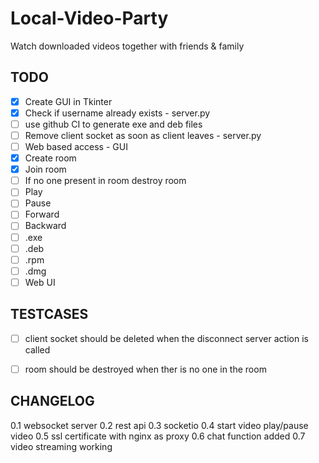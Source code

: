 # Local-Video-Party

Watch downloaded videos together with friends &amp; family

## TODO

- [X] Create GUI in Tkinter
- [X] Check if username already exists - server.py
- [ ] use github CI to generate exe and deb files
- [ ] Remove client socket as soon as client leaves - server.py
- [ ] Web based access - GUI
- [X] Create room
- [X] Join room
- [ ] If no one present in room destroy room
- [ ] Play
- [ ] Pause
- [ ] Forward
- [ ] Backward
- [ ] .exe
- [ ] .deb
- [ ] .rpm
- [ ] .dmg
- [ ] Web UI

## TESTCASES

- [ ] client socket should be deleted when the disconnect server action is called
- [ ] room should be destroyed when ther is no one in the room


## CHANGELOG

0.1 websocket server
0.2 rest api
0.3 socketio
0.4 start video play/pause video
0.5 ssl certificate with nginx as proxy
0.6 chat function added
0.7 video streaming working